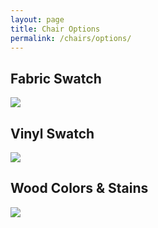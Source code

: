 ```yaml
---
layout: page
title: Chair Options
permalink: /chairs/options/
---
```

## Fabric Swatch

<img src="{{ site.baseurl }}/assets/content/colors/fabric-swatch.jpg" class="content">

## Vinyl Swatch

<img src="{{ site.baseurl }}/assets/content/colors/vinyl-swatch.jpg" class="content">

## Wood Colors & Stains

<img src="{{ site.baseurl }}/assets/content/colors/color-stains.jpg" class="content">